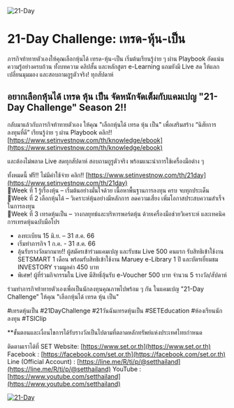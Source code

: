 ![21-Day](https://media.setinvestnow.com/setinvestnow/Images/2023/Jun/21day-hero-banner-2023.jpg)

# 21-Day Challenge: เทรด-หุ้น-เป็น

ภารกิจท้าทายตัวเองให้คุณเลือกหุ้นได้ เทรด-หุ้น-เป็น เริ่มต้นเรียนรู้ง่าย ๆ ผ่าน Playbook อัดแน่นความรู้อย่างครบถ้วน ทั้งบทความ คลิปสั้น และหลักสูตร e-Learning แถมยังมี Live สด ให้แลกเปลี่ยนมุมมอง และสอบถามกูรูตัวจริง! ทุกสัปดาห์

## อยากเลือกหุ้นได้ เทรด หุ้น เป็น จัดหนักจัดเต็มกับแคมเปญ "21-Day Challenge" Season 2!!

กลับมาแล้วกับภารกิจท้าทายตัวเอง ให้คุณ "เลือกหุ้นได้ เทรด หุ้น เป็น" เพื่อเสริมสร้าง “นิสัยการลงทุนที่ดี” เรียนรู้ง่าย ๆ ผ่าน Playbook คลิก!! [https://www.setinvestnow.com/th/knowledge/ebook](https://www.setinvestnow.com/th/knowledge/ebook)

และต้องไม่พลาด Live สดทุกสัปดาห์ สอบถามกูรูตัวจริง พร้อมแนะนำการใช้เครื่องมือต่าง ๆ

ทั้งหมดนี้ ฟรี!! ไม่มีค่าใช้จ่าย
คลิก!! [https://www.setinvestnow.com/th/21day](https://www.setinvestnow.com/th/21day)
<br />
🔸Week ที่ 1 รู้เรื่องหุ้น – เริ่มต้นอย่างมั่นใจด้วย เนื้อหาพื้นฐานการลงทุน ครบ จบทุกประเด็น <br />
🔸Week ที่ 2 เลือกหุ้นได้ – วิเคราะห์หุ้นอย่างมีหลักการ ลดความเสี่ยง เพิ่มโอกาสประสบความสำเร็จในการลงทุน <br />
🔸Week ที่ 3 เทรดหุ้นเป็น – วางกลยุทธ์และบริหารพอร์ตหุ้น ด้วยเครื่องมือช่วยวิเคราะห์ และเทคนิคการเทรดหุ้นฉบับมือโปร 

- ลงทะเบียน 15 มิ.ย. – 31 ส.ค. 66
- เริ่มทำภารกิจ 1 ก.ค. - 31 ส.ค. 66 
- ลุ้นรับรางวัลมากมาย!! ผู้สมัครเข้าร่วมแคมเปญ และรับชม Live 500 คนแรก รับสิทธิเข้าใช้งาน SETSMART 1 เดือน พร้อมรับสิทธิเข้าใช้งาน Maruey e-Library 1 ปี และบัตรเยี่ยมชม INVESTORY รวมมูลค่า 450 บาท
- พิเศษ! ผู้ที่ร่วมกิจกรรมใน Live มีสิทธิ์ลุ้นรับ e-Voucher 500 บาท จำนวน 5 รางวัล/สัปดาห์

ร่วมทำภารกิจท้าทายตัวเองเพื่อเป็นนักลงทุนคุณภาพไปพร้อม ๆ กัน ในแคมเปญ "21-Day Challenge" ให้คุณ "เลือกหุ้นได้ เทรด หุ้น เป็น"

#เทรดหุ้นเป็น #21DayChallenge #21วันฉันเทรดหุ้นเป็น #SETEducation #ห้องเรียนนักลงทุน #TSIClip

**ขั้นตอนและเงื่อนไขการได้รับรางวัลเป็นไปตามที่ตลาดหลักทรัพย์แห่งประเทศไทยกำหนด

ติดตามเราได้ที่
SET Website: [https://www.set.or.th](https://www.set.or.th)
Facebook : [https://facebook.com/set.or.th](https://facebook.com/set.or.th)
Line (Official Account) : [https://line.me/R/ti/p/@setthailand](https://line.me/R/ti/p/@setthailand)
YouTube : [https://www.youtube.com/setthailand](https://www.youtube.com/setthailand)

[![21-Day](https://i.ytimg.com/vi/0asjIunjjeA/maxresdefault.jpg)](https://www.youtube.com/watch?v=0asjIunjjeA)
